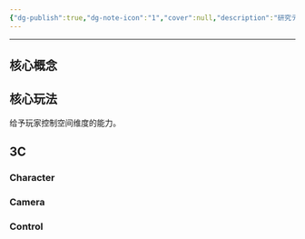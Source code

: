 ```yaml
---
{"dg-publish":true,"dg-note-icon":"1","cover":null,"description":"研究テーマに従って、UnrealEngineで空間の転換するゲームプレイの試作。","tags":["project/Space","gamedesign"],"platform":"UnrealEngine5","links":["[[2024-06-22 デジタルゲームにおけるゲーム空間の感情体験に関する研究——楽観 (Optimism)の保持を目指すデザインとして]]"],"creation date":"2024-08-28","completion date":"","permalink":"/900.Publish/UnrealEngineで空間を転換するゲーム試作/","dgPassFrontmatter":true,"noteIcon":"1"}
---
```



---
## 核心概念

## 核心玩法
给予玩家控制空间维度的能力。

## 3C
### Character

### Camera

### Control